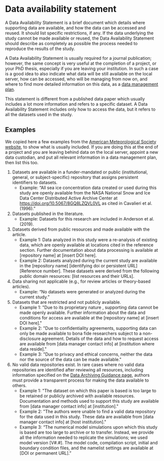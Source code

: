 # Data availability statement

A Data Availability Statement is a brief document which details where supporting data are available, and how the data can be accessed and reused. It should list specific restrictions, if any. If the data underlying the study cannot be made available or reused, the Data Availability Statement should describe as completely as possible the process needed to reproduce the results of the study.

A Data Availability Statement is usually required for a journal publication; however, the same concept is very useful at the completion of a project, or your PhD thesis, especially if you are leaving your institution. In such a case is a good idea to also indicate what data will be still available on the local server, how can be accessed, who will be managing from now on, and where to find more detailed information on this data, as a [data management plan](dmp.md).

This statement is different from a published data paper which usually includes a lot more information and refers to a specific dataset. A Data Availability Statement includes only how to access the data, but it refers to all the datasets used in the study.

## Examples
We copied here a few examples from the [American Meteorological Society website](https://www.ametsoc.org/index.cfm/ams/publications/author-information/formatting-and-manuscript-components/data-availability-statement-examples/), to show what is usually included. If you are doing this at the end of a project and you are leaving behind data on the local server, appoint a new data custodian, and put all relevant information in a data management plan, then list this too.

1) Datasets are available in a funder-mandated or public (institutional, general, or subject-specific) repository that assigns persistent identifiers to datasets.
    - Example: “All sea ice concentration data created or used during this study are openly available from the NASA National Snow and Ice Data Center Distributed Active Archive Center at https://doi.org/10.5067/8GQ8LZQVL0VL as cited in Cavalieri et al. (1996).”
2) Datasets published in the literature.
    - Example: Datasets for this research are included in Anderson et al. (2019).
3) Datasets derived from public resources and made available with the article.
    - Example 1: Data analyzed in this study were a re-analysis of existing data, which are openly available at locations cited in the reference section. Further documentation about data processing is available at [repository name] at [insert DOI here].
    - Example 2: Datasets analyzed during the current study are available in the [repository name] [identifying doi or persistent URL] [Reference number]. These datasets were derived from the following public domain resources: [list resources and their URLs].
4) Data sharing not applicable (e.g., for review articles or theory-based articles).
    - Example: “No datasets were generated or analyzed during the current study.”
5) Datasets that are restricted and not publicly available.
    - Example 1: "Due to its proprietary nature <or ethical concerns>, supporting data cannot be made openly available. Further information about the data and conditions for access are available at the [repository name] at [insert DOI here]."
    - Example 2: "Due to confidentiality agreements, supporting data can only be made available to bona fide researchers subject to a non-disclosure agreement. Details of the data and how to request access are available from [data manager contact info] at [institution where data reside]."
    - Example 3: "Due to privacy and ethical concerns, neither the data nor the source of the data can be made available."
6) No valid data repositories exist. In rare cases where no valid data repositories are identified after reviewing all resources, including information specified on the [Data Archiving Guidance page](https://www.ametsoc.org/index.cfm/ams/publications/ethical-guidelines-and-ams-policies/data-policy-and-guidelines/data-archiving-guidance/), authors must provide a transparent process for making the data available to others.
    - Example 1: "The dataset on which this paper is based is too large to be retained or publicly archived with available resources. Documentation and methods used to support this study are available from [data manager contact info] at [institution]."
    - Example 2: "The authors were unable to find a valid data repository for the data used in this study. These data are available from [data manager contact info] at [host institution]."
    - Example 3: “The numerical model simulations upon which this study is based are too large to archive or to transfer. Instead, we provide all the information needed to replicate the simulations; we used model version [V#.#]. The model code, compilation script, initial and boundary condition files, and the namelist settings are available at [DOI or permanent URL].”
